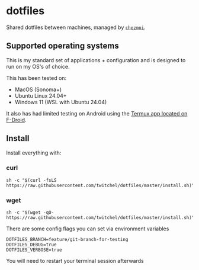 # dotfiles

Shared dotfiles between machines, managed by [`chezmoi`](https://github.com/twpayne/chezmoi).

## Supported operating systems
This is my standard set of applications + configuration and is designed to run on my OS's of choice.

This has been tested on:
- MacOS (Sonoma+)
- Ubuntu Linux 24.04+
- Windows 11 (WSL with Ubuntu 24.04)

It also has had limited testing on Android using the [Termux app located on F-Droid](https://f-droid.org/en/packages/com.termux/).

## Install

Install everything with:

### curl
```
sh -c "$(curl -fsLS https://raw.githubusercontent.com/twitchel/dotfiles/master/install.sh)"
```

### wget
```
sh -c "$(wget -qO- https://raw.githubusercontent.com/twitchel/dotfiles/master/install.sh)"
```

There are some config flags you can set via environment variables
```
DOTFILES_BRANCH=feature/git-branch-for-testing
DOTFILES_DEBUG=true
DOTFILES_VERBOSE=true
```

You will need to restart your terminal session afterwards

